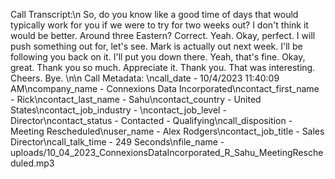 Call Transcript:\n So, do you know like a good time of days that would typically work for you if we were to try for two weeks out? I don't think it would be better. Around three Eastern? Correct. Yeah. Okay, perfect. I will push something out for, let's see. Mark is actually out next week. I'll be following you back on it. I'll put you down there. Yeah, that's fine. Okay, great. Thank you so much. Appreciate it. Thank you. That was interesting. Cheers. Bye. \n\n Call Metadata: \ncall_date - 10/4/2023 11:40:09 AM\ncompany_name - Connexions Data Incorporated\ncontact_first_name - Rick\ncontact_last_name - Sahu\ncontact_country - United States\ncontact_job_industry - \ncontact_job_level - Director\ncontact_status - Contacted - Qualifying\ncall_disposition - Meeting Rescheduled\nuser_name - Alex Rodgers\ncontact_job_title - Sales Director\ncall_talk_time - 249 Seconds\nfile_name - uploads/10_04_2023_ConnexionsDataIncorporated_R_Sahu_MeetingRescheduled.mp3

